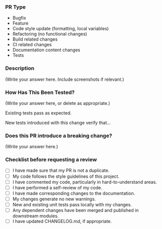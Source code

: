 ### PR Type
<!--
    What kind of change does this PR introduce? Remove any that do not apply.
-->

- Bugfix
- Feature
- Code style update (formatting, local variables)
- Refactoring (no functional changes)
- Build related changes
- CI related changes
- Documentation content changes
- Tests

### Description
<!--
    Summarise the changes and the related issue. Please include relevant motivation and context.
-->

(Write your answer here. Include screenshots if relevant.)

### How Has This Been Tested?
<!--
    Describe the tests that you ran to verify the changes. List any relevant details for your test configuration.
-->

(Write your answer here, or delete as appropriate.)

Existing tests pass as expected.

New tests introduced with this change verify that...

### Does this PR introduce a breaking change?
<!--
    What changes might users need to make in their application due to this PR?.
-->

(Write your answer here.)

### Checklist before requesting a review
- [ ] I have made sure that my PR is not a duplicate.
- [ ] My code follows the style guidelines of this project.
- [ ] I have commented my code, particularly in hard-to-understand areas.
- [ ] I have performed a self-review of my code.
- [ ] I have made corresponding changes to the documentation.
- [ ] My changes generate no new warnings.
- [ ] New and existing unit tests pass locally with my changes.
- [ ] Any dependent changes have been merged and published in downstream modules.
- [ ] I have updated CHANGELOG.md, if appropriate.
